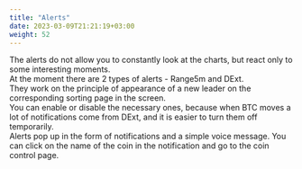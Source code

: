 ```yaml
---
title: "Alerts"
date: 2023-03-09T21:21:19+03:00
weight: 52
---
```


The alerts do not allow you to constantly look at the charts, but react only to some interesting moments.  
At the moment there are 2 types of alerts - Range5m and DExt.  
They work on the principle of appearance of a new leader on the corresponding sorting page in the screen.  
You can enable or disable the necessary ones, because when BTC moves a lot of notifications come from DExt, and it is easier to turn them off temporarily.  
Alerts pop up in the form of notifications and a simple voice message. You can click on the name of the coin in the notification and go to the coin control page.
